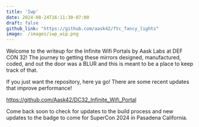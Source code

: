 ```yaml
---
title: 'Iwp'
date: 2024-08-24T16:11:30-07:00
draft: false
github_link: "https://github.com/aask42/ftc_fancy_lights"
image:  /images/iwp_wip.png
---
```


Welcome to the writeup for the Infinite Wifi Portals by Aask Labs at DEF CON 32! The journey to getting these mirrors designed, manufactured, coded, and out the door was a BLUR and this is meant to be a place to keep track of that.  

If you just want the repository, here ya go! There are some recent updates that improve performance! 

https://github.com/Aask42/DC32_Infinite_Wifi_Portal  

Come back soon to check for updates to the build process and new updates to the badge to come for SuperCon 2024 in Pasadena California. 